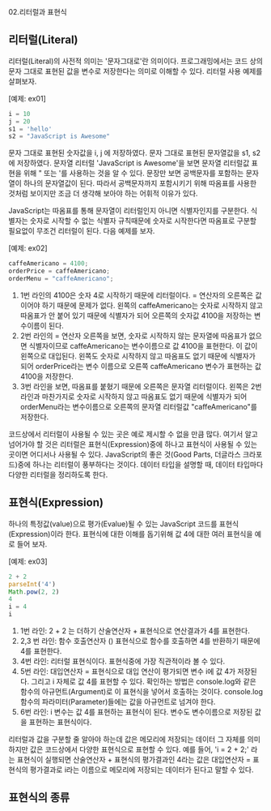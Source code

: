 02.리터럴과 표현식

## 리터럴(Literal)

 리터럴(Literal)의 사전적 의미는 '문자그대로'란 의미이다. 프로그래밍에서는 코드 상의 문자 그대로 표현된 값을 변수로 저장한다는 의미로 이해할 수 있다. 리터럴 사용 예제를 살펴보자.

[예제: ex01]
```JavaScript
i = 10
j = 20
s1 = 'hello'
s2 = "JavaScript is Awesome"
```

 문자 그대로 표현된 숫자값을 i, j 에 저장하였다. 문자 그대로 표현된 문자열값을 s1, s2에 저장하였다. 문자열 리터럴 'JavaScript is Awesome'을 보면 문자열 리터럴값 표현을 위해 " 또는 '를 사용하는 것을 알 수 있다. 문장만 보면 공백문자를 포함하는 문자열이 하나의 문자열값이 된다. 따라서 공백문자까지 포함시키기 위해 따옴표를 사용한 것처럼 보이지만 조금 더 생각해 보아야 하는 어휘적 이유가 있다.
 
 JavaScript는 따옴표를 통해 문자열이 리터럴인지 아니면 식별자인지를 구분한다. 식별자는 숫자로 시작할 수 없는 식별자 규칙때문에 숫자로 시작한다면 따옴표로 구분할 필요없이 무조건 리터럴이 된다. 다음 예제를 보자.

[예제: ex02]
```javascript
caffeAmericano = 4100;
orderPrice = caffeAmericano;
orderMenu = "caffeAmericano";
```

1.	1번 라인의 4100은 숫자 4로 시작하기 때문에 리터럴이다. = 연산자의 오른쪽은 값이어야 하기 때문에 문제가 없다. 왼쪽의 caffeAmericano는 숫자로 시작하지 않고 따옴표가 안 붙어 있기 때문에 식별자가 되어 오른쪽의 숫자값 4100을 저장하는 변수이름이 된다.
2.	2번 라인의 = 연산자 오른쪽을 보면, 숫자로 시작하지 않는 문자열에 따옴표가 없으면 식별자이므로 caffeAmericano는 변수이름으로 값 4100을 표현한다. 이 값이 왼쪽으로 대입된다. 왼쪽도 숫자로 시작하지 않고 따옴표도 없기 때문에 식별자가 되어 orderPrice라는 변수 이름으로 오른쪽 caffeAmericano 변수가 표현하는 값 4100을 저장한다.
3.	3번 라인을 보면, 따옴표를 붙혔기 때문에 오른쪽은 문자열 리터럴이다. 왼쪽은 2번 라인과 마찬가지로 숫자로 시작하지 않고 따옴표도 없기 때문에 식별자가 되어 orderMenu라는 변수이름으로 오른쪽의 문자열 리터럴값 "caffeAmericano"를 저장한다.

 코드상에서 리터럴이 사용될 수 있는 곳은 예로 제시할 수 없을 만큼 많다. 여기서 알고 넘어가야 할 것은 리터럴은 표현식(Expression)중에 하나고 표현식이 사용될 수 있는 곳이면 어디서나 사용될 수 있다. JavaScript의 좋은 것(Good Parts, 더글라스 크라포드)중에 하나는 리터럴이 풍부하다는 것이다. 데이터 타입을 설명할 때, 데이터 타입마다 다양한 리터럴을 정리하도록 한다.


## 표현식(Expression)
 하나의 특정값(value)으로 평가(Evalue)될 수 있는 JavaScript 코드를 표현식(Expression)이라 한다. 표현식에 대한 이해를 돕기위해 값 4에 대한 여러 표현식을 예로 들어 보자.

[예제: ex03] 
```javascript
2 + 2
parseInt('4')
Math.pow(2, 2)
4
i = 4
i
```

1.	1번 라인: 2 + 2 는 더하기 산술연산자 + 표현식으로 연산결과가 4를 표현한다. 
2.	2,3 번 라인: 함수 호출연산자 () 표현식으로 함수를 호출하면 4를 반환하기 때문에 4를 표현한다.
3.	4번 라인: 리터럴 표현식이다. 표현식중에 가장 직관적이라 볼 수 있다.
4.	5번 라인: 대입연산자 = 표현식으로 대입 연산이 평가되면 변수 i에 값 4가 저장된다. 그리고 i 자체로 값 4를 표현할 수 있다. 확인하는 방법은 console.log와 같은 함수의 아규먼트(Argument)로 이 표현식을 넣어서 호출하는 것이다. console.log 함수의 파라미터(Parameter)들에는 값을 아규먼트로 넘겨야 한다. 
5.	6번 라인: i 변수는 값 4를 표현하는 표현식이 된다. 변수도 변수이름으로 저장된 값을 표현하는 표현식이다.

 리터럴과 값을 구분할 줄 알아야 하는데 값은 메모리에 저장되는 데이터 그 자체를 의미하지만 값은 코드상에서 다양한 표현식으로 표현할 수 있다. 예를 들어, 'i = 2 + 2;' 라는 표현식이 실행되면 산술연산자 + 표현식의 평가결과인 4라는 값은 대입연산자 = 표현식의 평가결과로 i라는 이름으로 메모리에 저장되는 데이터가 된다고 말할 수 있다.
 
## 표현식의 종류
 